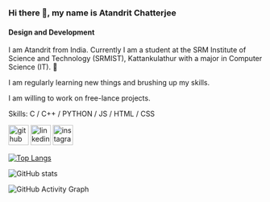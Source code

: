 ### Hi there 👋, my name is Atandrit Chatterjee
#### Design and Development
I am Atandrit from India. Currently I am a student at the SRM Institute of Science and Technology (SRMIST), Kattankulathur with a major in Computer Science (IT). 📡

I am regularly learning new things and brushing up my skills.

I am willing to work on free-lance projects.


Skills: C / C++ / PYTHON / JS / HTML / CSS



[<img src='https://cdn.jsdelivr.net/npm/simple-icons@3.0.1/icons/github.svg' alt='github' height='40'>](https://github.com/atandrit)  [<img src='https://cdn.jsdelivr.net/npm/simple-icons@3.0.1/icons/linkedin.svg' alt='linkedin' height='40'>](https://www.linkedin.com/in/atandrit-chatterjee/)  [<img src='https://cdn.jsdelivr.net/npm/simple-icons@3.0.1/icons/instagram.svg' alt='instagram' height='40'>](https://www.instagram.com/atandrit._/)  

[![Top Langs](https://github-readme-stats.vercel.app/api/top-langs/?username=atandrit)](https://github.com/anuraghazra/github-readme-stats)

![GitHub stats](https://github-readme-stats.vercel.app/api?username=atandrit&show_icons=true)  

![GitHub Activity Graph](https://activity-graph.herokuapp.com/graph?username=atandrit)  

